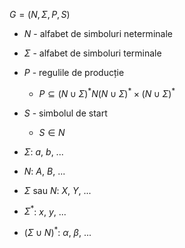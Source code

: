 $G=(N,\Sigma,P,S)$

- $N$ - alfabet de simboluri neterminale
- $\Sigma$ - alfabet de simboluri terminale
- $P$ - regulile de producție
	- $P\subseteq(N\cup\Sigma)^*N(N\cup\Sigma)^*\times(N\cup\Sigma)^*$
- $S$ - simbolul de start
	- $S\in N$

- $\Sigma$: $a$, $b$, ...
- $N$: $A$, $B$, ...
- $\Sigma$ sau $N$: $X$, $Y$, ...
- $\Sigma^*$: $x$, $y$, ...
- $(\Sigma\cup N)^*$: $\alpha$, $\beta$, ...